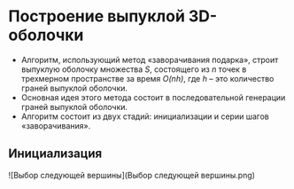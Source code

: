# Построение выпуклой 3D-оболочки   
  * Алгоритм, использующий метод «заворачивания подарка», строит выпуклую оболочку множества *S*, состоящего из *n* точек в трехмерном пространстве за время *O(nh)*, где *h* – это количество граней выпуклой оболочки.   
  * Основная идея этого метода состоит в последовательной генерации граней выпуклой оболочки.   
  * Алгоритм состоит из двух стадий: инициализации и серии шагов «заворачивания».
## Инициализация   
![Выбор следующей вершины](Выбор следующей вершины.png)
